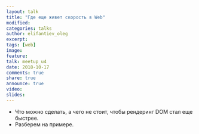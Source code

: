 ```yaml
---
layout: talk
title: "Где еще живет скорость в Web"
modified:
categories: talks
author: elifantiev_oleg
excerpt:
tags: [web]
image:
feature:
talk: meetup_u4
date: 2018-10-17
comments: true
share: true
announce: true
video:
slides:
---
```


* Что можно сделать, а чего не стоит, чтобы рендеринг DOM стал еще быстрее.
* Разберем на примере.